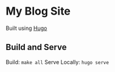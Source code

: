 # My Blog Site

Built using [Hugo](https://gohugo.io)

## Build and Serve

Build: `make all`
Serve Locally: `hugo serve`

